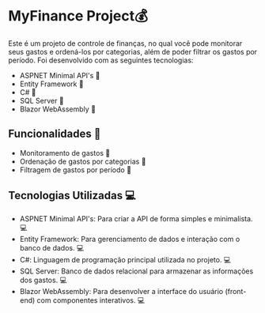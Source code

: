 # MyFinance Project💰

  <p>
        Este é um projeto de controle de finanças, no qual você pode monitorar seus gastos e ordená-los por categorias, além de poder filtrar os gastos por período. 
        Foi desenvolvido com as seguintes tecnologias:
    </p>
    <ul>
        <li>ASPNET Minimal API's 🔧</li>
        <li>Entity Framework 🔧</li>
        <li>C# 🔧</li>
        <li>SQL Server 🔧</li>
        <li>Blazor WebAssembly 🔧</li>
    </ul>
    <h2>Funcionalidades 📝</h2>
    <ul>
        <li>Monitoramento de gastos 📝</li>
        <li>Ordenação de gastos por categorias 📝</li>
        <li>Filtragem de gastos por período 📝</li>
    </ul>
    <h2>Tecnologias Utilizadas 💻</h2>
    <ul>
        <li>ASPNET Minimal API's: Para criar a API de forma simples e minimalista. 💻</li>
        <li>Entity Framework: Para gerenciamento de dados e interação com o banco de dados. 💻</li>
        <li>C#: Linguagem de programação principal utilizada no projeto. 💻</li>
        <li>SQL Server: Banco de dados relacional para armazenar as informações dos gastos. 💻</li>
        <li>Blazor WebAssembly: Para desenvolver a interface do usuário (front-end) com componentes interativos. 💻</li>
    </ul>
